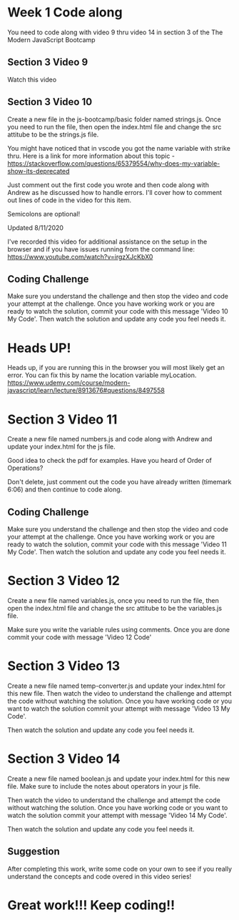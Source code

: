 # Week 1 Code along
You need to code along with video 9 thru video 14 in section 3 of the The Modern JavaScript Bootcamp

## Section 3 Video 9
Watch this video

## Section 3 Video 10
Create a new file in the js-bootcamp/basic folder named strings.js.  Once you need to run the file, then open the index.html file and change the src attitube to be the strings.js file.  

You might have noticed that in vscode you got the name variable with strike thru.  Here is a link for more information about this topic - https://stackoverflow.com/questions/65379554/why-does-my-variable-show-its-deprecated

Just comment out the first code you wrote and then code along with Andrew as he discussed how to handle errors.  I'll cover how to comment out lines of code in the video for this item. 

Semicolons are optional!  

Updated 8/11/2020

I've recorded this video for additional assistance on the setup in the browser and if you have issues running from the command line: https://www.youtube.com/watch?v=irgzXJcKbX0


## Coding Challenge
Make sure you understand the challenge and then stop the video and code your attempt at the challenge.  Once you have working work or you are ready to watch the solution, commit your code with this message 'Video 10 My Code'. Then watch the solution and update any code you feel needs it.  

# Heads UP!
Heads up, if you are running this in the browser you will most likely get an error.  You can fix this by name the location variable myLocation.  
https://www.udemy.com/course/modern-javascript/learn/lecture/8913676#questions/8497558

# Section 3 Video 11

Create a new file named numbers.js and code along with Andrew and update your index.html for the js file.  

Good idea to check the pdf for examples. Have you heard of Order of Operations?  

Don't delete, just comment out the code you have already written (timemark 6:06) and then continue to code along. 

## Coding Challenge
Make sure you understand the challenge and then stop the video and code your attempt at the challenge.  Once you have working work or you are ready to watch the solution, commit your code with this message 'Video 11 My Code'. Then watch the solution and update any code you feel needs it. 

# Section 3 Video 12

Create a new file named variables.js, once you need to run the file, then open the index.html file and change the src attitube to be the variables.js file.  

Make sure you write the variable rules using comments. Once you are done commit your code with message 'Video 12 Code'

# Section 3 Video 13

Create a new file named temp-converter.js and update your index.html for this new file.  Then watch the video to understand the challenge and attempt the code without watching the solution.  Once you have working code or you want to watch the solution commit your attempt with message 'Video 13 My Code'.  

Then watch the solution and update any code you feel needs it. 

# Section 3 Video 14

Create a new file named boolean.js and update your index.html for this new file. Make sure to include the notes about operators in your js file. 

Then watch the video to understand the challenge and attempt the code without watching the solution.  Once you have working code or you want to watch the solution commit your attempt with message 'Video 14 My Code'.

Then watch the solution and update any code you feel needs it.

## Suggestion
After completing this work, write some code on your own to see if you really understand the concepts and code overed in this video series!  

# Great work!!! Keep coding!!